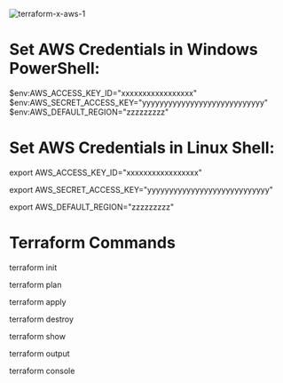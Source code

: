 ![terraform-x-aws-1](https://user-images.githubusercontent.com/61271519/84424047-2a812f00-ac28-11ea-9aea-4d744138f44f.png)

# Set AWS Credentials in Windows PowerShell:

$env:AWS_ACCESS_KEY_ID="xxxxxxxxxxxxxxxxx"  
$env:AWS_SECRET_ACCESS_KEY="yyyyyyyyyyyyyyyyyyyyyyyyyyyy"  
$env:AWS_DEFAULT_REGION="zzzzzzzzz"  


# Set AWS Credentials in Linux Shell:

export AWS_ACCESS_KEY_ID="xxxxxxxxxxxxxxxxx"

export AWS_SECRET_ACCESS_KEY="yyyyyyyyyyyyyyyyyyyyyyyyyyyy"

export AWS_DEFAULT_REGION="zzzzzzzzz"

# Terraform Commands

terraform init

terraform plan

terraform apply

terraform destroy


terraform show

terraform output

terraform console
